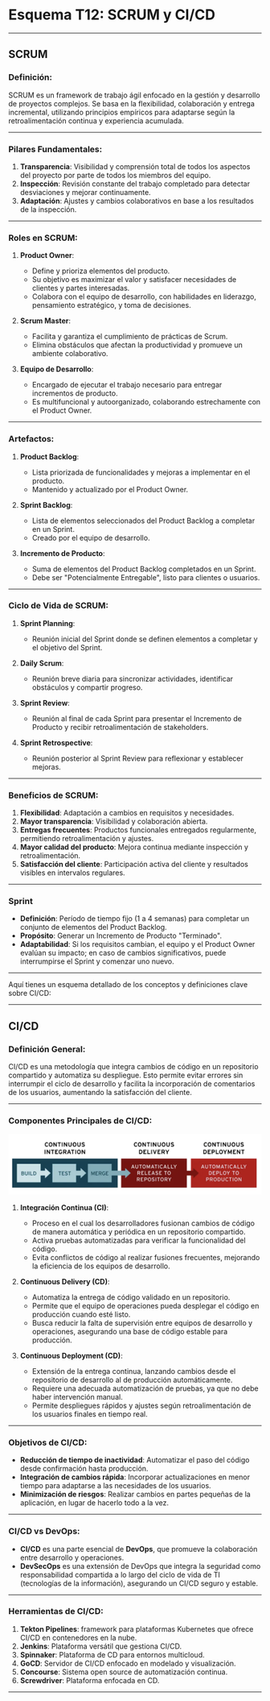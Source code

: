 # Esquema T12: SCRUM y CI/CD

---

## SCRUM

### Definición:
SCRUM es un framework de trabajo ágil enfocado en la gestión y desarrollo de proyectos complejos. Se basa en la flexibilidad, colaboración y entrega incremental, utilizando principios empíricos para adaptarse según la retroalimentación continua y experiencia acumulada.

---

### Pilares Fundamentales:
1. **Transparencia**: Visibilidad y comprensión total de todos los aspectos del proyecto por parte de todos los miembros del equipo.
2. **Inspección**: Revisión constante del trabajo completado para detectar desviaciones y mejorar continuamente.
3. **Adaptación**: Ajustes y cambios colaborativos en base a los resultados de la inspección.

---

### Roles en SCRUM:
1. **Product Owner**:
   - Define y prioriza elementos del producto.
   - Su objetivo es maximizar el valor y satisfacer necesidades de clientes y partes interesadas.
   - Colabora con el equipo de desarrollo, con habilidades en liderazgo, pensamiento estratégico, y toma de decisiones.

2. **Scrum Master**:
   - Facilita y garantiza el cumplimiento de prácticas de Scrum.
   - Elimina obstáculos que afectan la productividad y promueve un ambiente colaborativo.

3. **Equipo de Desarrollo**:
   - Encargado de ejecutar el trabajo necesario para entregar incrementos de producto.
   - Es multifuncional y autoorganizado, colaborando estrechamente con el Product Owner.

---

### Artefactos:
1. **Product Backlog**:
   - Lista priorizada de funcionalidades y mejoras a implementar en el producto.
   - Mantenido y actualizado por el Product Owner.

2. **Sprint Backlog**:
   - Lista de elementos seleccionados del Product Backlog a completar en un Sprint.
   - Creado por el equipo de desarrollo.

3. **Incremento de Producto**:
   - Suma de elementos del Product Backlog completados en un Sprint.
   - Debe ser "Potencialmente Entregable", listo para clientes o usuarios.

---

### Ciclo de Vida de SCRUM:
1. **Sprint Planning**:
   - Reunión inicial del Sprint donde se definen elementos a completar y el objetivo del Sprint.

2. **Daily Scrum**:
   - Reunión breve diaria para sincronizar actividades, identificar obstáculos y compartir progreso.

3. **Sprint Review**:
   - Reunión al final de cada Sprint para presentar el Incremento de Producto y recibir retroalimentación de stakeholders.

4. **Sprint Retrospective**:
   - Reunión posterior al Sprint Review para reflexionar y establecer mejoras.

---

### Beneficios de SCRUM:
1. **Flexibilidad**: Adaptación a cambios en requisitos y necesidades.
2. **Mayor transparencia**: Visibilidad y colaboración abierta.
3. **Entregas frecuentes**: Productos funcionales entregados regularmente, permitiendo retroalimentación y ajustes.
4. **Mayor calidad del producto**: Mejora continua mediante inspección y retroalimentación.
5. **Satisfacción del cliente**: Participación activa del cliente y resultados visibles en intervalos regulares.

---

### Sprint
- **Definición**: Período de tiempo fijo (1 a 4 semanas) para completar un conjunto de elementos del Product Backlog.
- **Propósito**: Generar un Incremento de Producto "Terminado".
- **Adaptabilidad**: Si los requisitos cambian, el equipo y el Product Owner evalúan su impacto; en caso de cambios significativos, puede interrumpirse el Sprint y comenzar uno nuevo.

--- 

Aquí tienes un esquema detallado de los conceptos y definiciones clave sobre CI/CD:

---

## CI/CD

### Definición General:
CI/CD es una metodología que integra cambios de código en un repositorio compartido y automatiza su despliegue. Esto permite evitar errores sin interrumpir el ciclo de desarrollo y facilita la incorporación de comentarios de los usuarios, aumentando la satisfacción del cliente.

---

### Componentes Principales de CI/CD:

![alt text](image-10.png)


1. **Integración Continua (CI)**:
   - Proceso en el cual los desarrolladores fusionan cambios de código de manera automática y periódica en un repositorio compartido.
   - Activa pruebas automatizadas para verificar la funcionalidad del código.
   - Evita conflictos de código al realizar fusiones frecuentes, mejorando la eficiencia de los equipos de desarrollo.

2. **Continuous Delivery (CD)**:
   - Automatiza la entrega de código validado en un repositorio.
   - Permite que el equipo de operaciones pueda desplegar el código en producción cuando esté listo.
   - Busca reducir la falta de supervisión entre equipos de desarrollo y operaciones, asegurando una base de código estable para producción.

3. **Continuous Deployment (CD)**:
   - Extensión de la entrega continua, lanzando cambios desde el repositorio de desarrollo al de producción automáticamente.
   - Requiere una adecuada automatización de pruebas, ya que no debe haber intervención manual.
   - Permite despliegues rápidos y ajustes según retroalimentación de los usuarios finales en tiempo real.

---

### Objetivos de CI/CD:
- **Reducción de tiempo de inactividad**: Automatizar el paso del código desde confirmación hasta producción.
- **Integración de cambios rápida**: Incorporar actualizaciones en menor tiempo para adaptarse a las necesidades de los usuarios.
- **Minimización de riesgos**: Realizar cambios en partes pequeñas de la aplicación, en lugar de hacerlo todo a la vez.

---


### CI/CD vs DevOps:
- **CI/CD** es una parte esencial de **DevOps**, que promueve la colaboración entre desarrollo y operaciones.
- **DevSecOps** es una extensión de DevOps que integra la seguridad como responsabilidad compartida a lo largo del ciclo de vida de TI (tecnologías de la información), asegurando un CI/CD seguro y estable.

---

### Herramientas de CI/CD:

1. **Tekton Pipelines**: framework para plataformas Kubernetes que ofrece CI/CD en contenedores en la nube.
2. **Jenkins**: Plataforma versátil que gestiona CI/CD.
3. **Spinnaker**: Plataforma de CD para entornos multicloud.
4. **GoCD**: Servidor de CI/CD enfocado en modelado y visualización.
5. **Concourse**: Sistema open source de automatización continua.
6. **Screwdriver**: Plataforma enfocada en CD.
---